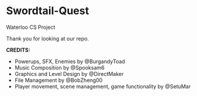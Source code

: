 # Swordtail-Quest
Waterloo CS Project

Thank you for looking at our repo.

**CREDITS:**

- Powerups, SFX, Enemies by @BurgandyToad
- Music Composition by @Spooksam6
- Graphics and Level Design by @DirectMaker 
- File Management by @BobZheng00
- Player movement, scene management, game functionality by @SetuMar
